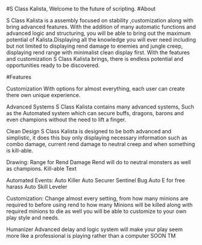 #S Class Kalista, Welcome to the future of scripting.
#About

S Class Kalista is a assembly focused on stability ,customization along with bring advanced features. With the addition of many automatic functions and advanced logic and structuring, you will be able to bring out the maximum potential of Kalista.Displaying all the knowledge you will ever need including but not limited to displaying rend damage to enemies and jungle creep, displaying rend range with minimalist clean display first. With the features and customization S Class Kalista brings, there is endless potential and opportunities ready to be discovered.

#Features

Customization With options for almost everything, each user can create there own unique experience.

Advanced Systems S Class Kalista contains many advanced systems, Such as the Automated system which can secure buffs, dragons, barons and even champions without the need to lift a finger.

Clean Design S Class Kalista is designed to be both advanced and simplistic, it does this buy only displaying necessary information such as combo damage, current rend damage to neutral creep and when something is kill-able.

Drawing: Range for Rend Damage Rend will do to neutral monsters as well as champions. Kill-able Text

Automated Events: Auto Killer Auto Securer Sentinel Bug Auto E for free harass Auto Skill Leveler

Customization: Change almost every setting, from how many minions are required to before using rend to how many Minions will be killed along with required minions to die as well you will be able to customize to your own play style and needs.

Humanizer Advanced delay and logic system will make your play seem more like a professional is playing rather than a computer SOON TM


